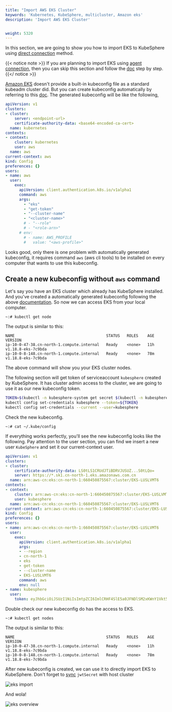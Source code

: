 ```yaml
---
title: "Import AWS EKS Cluster"
keywords: 'Kubernetes, KubeSphere, multicluster, Amazon eks'
description: 'Import AWS EKS Cluster'


weight: 5320
---
```


In this section, we are going to show you how to import EKS to KubeSphere using [direct connection](../../enable-multicluster/direct-connection) method. 

{{< notice note >}}
If you are planning to import EKS using [agent connection](../../enable-multicluster/agent-connection), then you can skip this section and follow the [doc](../../enable-multicluster/agent-connection) step by step. 
{{</ notice >}}

[Amazon EKS](https://docs.aws.amazon.com/eks/index.html) doesn't provide a built-in kubeconfig file as a standard kubeadm cluster did. But you can create kubeconfig automatically by referring to this [doc](https://docs.aws.amazon.com/eks/latest/userguide/create-kubeconfig.html). The generated kubeconfig will be like the following,

```yaml
apiVersion: v1
clusters:
- cluster:
    server: <endpoint-url>
    certificate-authority-data: <base64-encoded-ca-cert>
  name: kubernetes
contexts:
- context:
    cluster: kubernetes
    user: aws
  name: aws
current-context: aws
kind: Config
preferences: {}
users:
- name: aws
  user:
    exec:
      apiVersion: client.authentication.k8s.io/v1alpha1
      command: aws
      args:
        - "eks"
        - "get-token"
        - "--cluster-name"
        - "<cluster-name>"
        # - "--role"
        # - "<role-arn>"
      # env:
        # - name: AWS_PROFILE
        #   value: "<aws-profile>"
```

Looks good, only there is one problem with automatically generated kubeconfig, it requires command `aws` (aws cli tools) to be installed on every computer that wants to use this kubeconfig. 

## Create a new kubeconfig without `aws` command
Let's say you have an EKS cluster which already has KubeSphere installed. And you've created a automatically generated kubeconfig following the above [documentation](https://docs.aws.amazon.com/eks/latest/userguide/create-kubeconfig.html). So now we can access EKS from your local computer.

```shell
~:# kubectl get node
```

The output is similar to this:
```
NAME                                        STATUS   ROLES    AGE   VERSION
ip-10-0-47-38.cn-north-1.compute.internal   Ready    <none>   11h   v1.18.8-eks-7c9bda
ip-10-0-8-148.cn-north-1.compute.internal   Ready    <none>   78m   v1.18.8-eks-7c9bda
```
The above command will show you your EKS cluster nodes. 

The following section will get token of serviceaccount `kubesphere` created by KubeSphere. It has cluster admin access to the cluster, we are going to use it as our new kubeconfig token.

```bash
TOKEN=$(kubectl -n kubesphere-system get secret $(kubectl -n kubesphere-system get sa kubesphere -o jsonpath='{.secrets[0].name}') -o jsonpath='{.data.token}' | base64 -d)
kubectl config set-credentials kubesphere --token=${TOKEN}
kubectl config set-credentials --current --user=kubesphere
```

Check the new kubeconfig.
```
~:# cat ~/.kube/config
```

If everything works perfectly, you'll see the new kubeconfig looks like the following. Pay attention to the user section, you can find we insert a new user `KubeSphere` and set it our current-context user.

```yaml
apiVersion: v1
clusters:
- cluster:
    certificate-authority-data: LS0tLS1CRUdJTiBDRVJUSUZ...S0tLQo=
    server: https://*.sk1.cn-north-1.eks.amazonaws.com.cn
  name: arn:aws-cn:eks:cn-north-1:660450875567:cluster/EKS-LUSLVMT6
contexts:
- context:
    cluster: arn:aws-cn:eks:cn-north-1:660450875567:cluster/EKS-LUSLVMT6
    user: kubesphere
  name: arn:aws-cn:eks:cn-north-1:660450875567:cluster/EKS-LUSLVMT6
current-context: arn:aws-cn:eks:cn-north-1:660450875567:cluster/EKS-LUSLVMT6
kind: Config
preferences: {}
users:
- name: arn:aws-cn:eks:cn-north-1:660450875567:cluster/EKS-LUSLVMT6
  user:
    exec:
      apiVersion: client.authentication.k8s.io/v1alpha1
      args:
      - --region
      - cn-north-1
      - eks
      - get-token
      - --cluster-name
      - EKS-LUSLVMT6
      command: aws
      env: null
- name: kubesphere
  user:
    token: eyJhbGciOiJSUzI1NiIsImtpZCI6ImlCRHF4SlE5a0JFNDlSM2xKWnY1Vkt5NTJrcDNqRS1Ta25IYkg1akhNRmsifQ.eyJpc3M................9KQtFULW544G-FBwURd6ArjgQ3Ay6NHYWZe3gWCHLmag9gF-hnzxequ7oN0LiJrA-al1qGeQv-8eiOFqX3RPCQgbybmix8qw5U6f-Rwvb47-xA
```

Double check our new kubeconfig do has the access to EKS.
```shell
~:# kubectl get nodes
```

The output is similar to this:
```
NAME                                        STATUS   ROLES    AGE   VERSION
ip-10-0-47-38.cn-north-1.compute.internal   Ready    <none>   11h   v1.18.8-eks-7c9bda
ip-10-0-8-148.cn-north-1.compute.internal   Ready    <none>   78m   v1.18.8-eks-7c9bda
```

After new kubeconfig is created, we can use it to directly import EKS to KubeSphere. Don't forget to [sync](https://github.com/kubesphere/community/blob/master/sig-multicluster/how-to-setup-multicluster-on-kubesphere/README.md#MemberCluster) `jwtSecret` with host cluster

![eks import](/images/docs/eks-kubeconfig.png)

And wola!

![eks overview](/images/docs/eks-overview.png)
